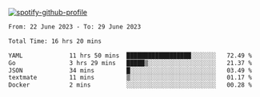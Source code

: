 [![spotify-github-profile](https://spotify-github-profile.vercel.app/api/view?uid=313pysyt3uxkjdidtiuvzf7nrnnu&cover_image=true&theme=natemoo-re&show_offline=false&background_color=121212&interchange=false&bar_color=53b14f&bar_color_cover=false)](https://spotify-github-profile.vercel.app/api/view?uid=313pysyt3uxkjdidtiuvzf7nrnnu&redirect=true)

<!--START_SECTION:waka-->

```txt
From: 22 June 2023 - To: 29 June 2023

Total Time: 16 hrs 20 mins

YAML             11 hrs 50 mins  ██████████████████░░░░░░░   72.49 %
Go               3 hrs 29 mins   █████▒░░░░░░░░░░░░░░░░░░░   21.37 %
JSON             34 mins         █░░░░░░░░░░░░░░░░░░░░░░░░   03.49 %
textmate         11 mins         ▒░░░░░░░░░░░░░░░░░░░░░░░░   01.17 %
Docker           2 mins          ░░░░░░░░░░░░░░░░░░░░░░░░░   00.28 %
```

<!--END_SECTION:waka-->